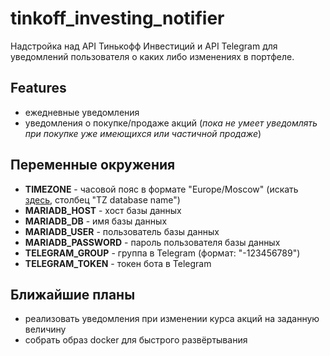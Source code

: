 # tinkoff_investing_notifier
Надстройка над API Тинькофф Инвестиций и API Telegram для уведомлений пользователя о каких либо изменениях в портфеле.

## Features
- ежедневные уведомления
- уведомления о покупке/продаже акций (*пока не умеет уведомлять при покупке уже имеющихся или частичной продаже*)

## Переменные окружения
- **TIMEZONE** - часовой пояс в формате "Europe/Moscow" (искать [здесь](https://en.wikipedia.org/wiki/List_of_tz_database_time_zones), столбец "TZ database name")
- **MARIADB_HOST** - хост базы данных
- **MARIADB_DB** - имя базы данных
- **MARIADB_USER** - пользователь базы данных
- **MARIADB_PASSWORD** - пароль пользователя базы данных
- **TELEGRAM_GROUP** - группа в Telegram (формат: "-123456789")
- **TELEGRAM_TOKEN** - токен бота в Telegram

## Ближайшие планы
- реализовать уведомления при изменении курса акций на заданную величину
- собрать образ docker для быстрого развёртывания